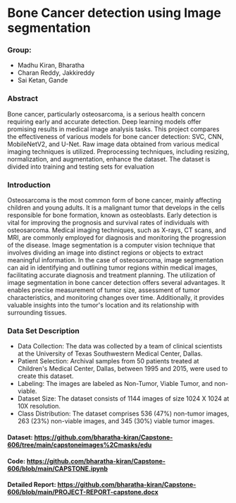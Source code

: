 # Bone Cancer detection using Image segmentation

### Group:
- Madhu Kiran, Bharatha 
- Charan Reddy, Jakkireddy
- Sai Ketan, Gande 


### Abstract
Bone cancer, particularly osteosarcoma, is a serious health concern requiring early and accurate detection. Deep learning models offer promising results in medical image analysis tasks. This project compares the effectiveness of various models for bone cancer detection: SVC, CNN, MobileNetV2, and U-Net. Raw image data obtained from various medical imaging techniques is utilized. Preprocessing techniques, including resizing, normalization, and augmentation, enhance the dataset. The dataset is divided into training and testing sets for evaluation

### Introduction
Osteosarcoma is the most common form of bone cancer, mainly affecting children and young adults. It is a malignant tumor that develops in the cells responsible for bone formation, known as osteoblasts. Early detection is vital for improving the prognosis and survival rates of individuals with osteosarcoma. Medical imaging techniques, such as X-rays, CT scans, and MRI, are commonly employed for diagnosis and monitoring the progression of the disease.
Image segmentation is a computer vision technique that involves dividing an image into distinct regions or objects to extract meaningful information. In the case of osteosarcoma, image segmentation can aid in identifying and outlining tumor regions within medical images, facilitating accurate diagnosis and treatment planning. The utilization of image segmentation in bone cancer detection offers several advantages. It enables precise measurement of tumor size, assessment of tumor characteristics, and monitoring changes over time. Additionally, it provides valuable insights into the tumor's location and its relationship with surrounding tissues.


### Data Set Description
-	Data Collection: The data was collected by a team of clinical scientists at the University of Texas Southwestern Medical Center, Dallas.
-	Patient Selection: Archival samples from 50 patients treated at Children's Medical Center, Dallas, between 1995 and 2015, were used to create this dataset.
-	Labeling: The images are labeled as Non-Tumor, Viable Tumor, and non-viable.
-	Dataset Size: The dataset consists of 1144 images of size 1024 X 1024 at 10X resolution.
- 	Class Distribution: The dataset comprises 536 (47%) non-tumor images, 263 (23%) non-viable images, and 345 (30%) viable tumor images.


#### Dataset: https://github.com/bharatha-kiran/Capstone-606/tree/main/capstoneimages%2Cmasks/edu

#### Code: https://github.com/bharatha-kiran/Capstone-606/blob/main/CAPSTONE.ipynb
	
#### Detailed Report: https://github.com/bharatha-kiran/Capstone-606/blob/main/PROJECT-REPORT-capstone.docx


